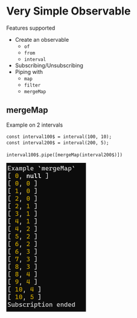 # Very Simple Observable

Features supported

- Create an observable
    - `of`
    - `from`
    - `interval`
- Subscribing/Unsubscribing
- Piping with
    - `map`
    - `filter`
    - `mergeMap`


## mergeMap

Example on 2 intervals

```
const interval100$ = interval(100, 10);
const interval200$ = interval(200, 5);

interval100$.pipe([mergeMap(interval200$)])
```

![mergeMap](./assets/merge-map.png)
